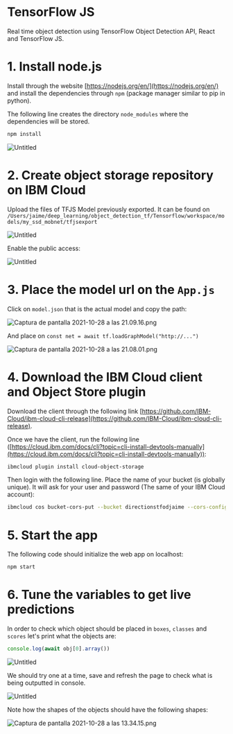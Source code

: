 # TensorFlow JS

Real time object detection using TensorFlow Object Detection API, React and TensorFlow JS.

# 1. Install node.js

Install through the website [https://nodejs.org/en/](https://nodejs.org/en/) and install the dependencies through `npm` (package manager similar to pip in python).

The following line creates the directory `node_modules` where the dependencies will be stored.

```bash
npm install
```

![Untitled](TensorFlow%20JS%20969029ccaa9b40539b95886b601f1d0e/Untitled.png)

# 2. Create object storage repository on IBM Cloud

Upload the files of TFJS Model previously exported. It can be found on `/Users/jaime/deep_learning/object_detection_tf/Tensorflow/workspace/models/my_ssd_mobnet/tfjsexport`

![Untitled](TensorFlow%20JS%20969029ccaa9b40539b95886b601f1d0e/Untitled%201.png)

Enable the public access:

![Untitled](TensorFlow%20JS%20969029ccaa9b40539b95886b601f1d0e/Untitled%202.png)

# 3. Place the model url on the `App.js`

Click on `model.json` that is the actual model and copy the path:

![Captura de pantalla 2021-10-28 a las 21.09.16.png](TensorFlow%20JS%20969029ccaa9b40539b95886b601f1d0e/Captura_de_pantalla_2021-10-28_a_las_21.09.16.png)

And place on `const net = await tf.loadGraphModel("http://...")`

![Captura de pantalla 2021-10-28 a las 21.08.01.png](TensorFlow%20JS%20969029ccaa9b40539b95886b601f1d0e/Captura_de_pantalla_2021-10-28_a_las_21.08.01.png)

# 4. Download the IBM Cloud client and Object Store plugin

Download the client through the following link [https://github.com/IBM-Cloud/ibm-cloud-cli-release](https://github.com/IBM-Cloud/ibm-cloud-cli-release).

Once we have the client, run the following line ([https://cloud.ibm.com/docs/cli?topic=cli-install-devtools-manually](https://cloud.ibm.com/docs/cli?topic=cli-install-devtools-manually)):

```bash
ibmcloud plugin install cloud-object-storage
```

Then login with the following line. Place the name of your bucket (is globally unique). It will ask for your user and password (The same of your IBM Cloud account):

```bash
ibmcloud cos bucket-cors-put --bucket directionstfodjaime --cors-configuration file://corsconfig.json
```

# 5. Start the app

The following code should initialize the web app on localhost:

```bash
npm start
```

# 6. Tune the variables to get live predictions

In order to check which object should be placed in `boxes`, `classes` and `scores` let's print what the objects are:

```jsx
console.log(await obj[0].array())
```

![Untitled](TensorFlow%20JS%20969029ccaa9b40539b95886b601f1d0e/Untitled%203.png)

We should try one at a time, save and refresh the page to check what is being outputted in console.


![Untitled](TensorFlow%20JS%20969029ccaa9b40539b95886b601f1d0e/Untitled%204.png)

Note how the shapes of the objects should have the following shapes:

![Captura de pantalla 2021-10-28 a las 13.34.15.png](TensorFlow%20JS%20969029ccaa9b40539b95886b601f1d0e/Captura_de_pantalla_2021-10-28_a_las_13.34.15.png)
